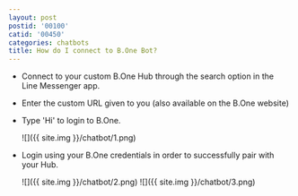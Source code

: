 ```yaml
---
layout: post
postid: '00100'
catid: '00450'
categories: chatbots
title: How do I connect to B.One Bot?
---
```


- Connect to your custom B.One Hub through the search option in the Line Messenger app.
- Enter the custom URL given to you (also available on the B.One website)
- Type 'Hi' to login to B.One.

  ![]({{ site.img }}/chatbot/1.png)

- Login using your B.One credentials in order to successfully pair with your Hub.

  ![]({{ site.img }}/chatbot/2.png)  ![]({{ site.img }}/chatbot/3.png)